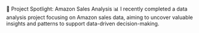 🚀 Project Spotlight: Amazon Sales Analysis 📊
I recently completed a data analysis project focusing on Amazon sales data, aiming to uncover valuable insights and patterns to support data-driven decision-making.

